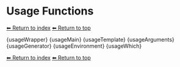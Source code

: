 # Usage Functions

[⬅ Return to index](index.md)
[⬅ Return to top](../index.md)

{usageWrapper}
{usageMain}
{usageTemplate}
{usageArguments}
{usageGenerator}
{usageEnvironment}
{usageWhich}

[⬅ Return to index](index.md)
[⬅ Return to top](../index.md)
